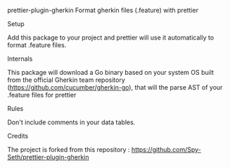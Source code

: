 prettier-plugin-gherkin
Format gherkin files (.feature) with prettier

Setup

Add this package to your project and prettier will use it automatically to format .feature files.

Internals

This package will download a Go binary based on your system OS built from the official Gherkin team repository (https://github.com/cucumber/gherkin-go), that will the parse AST of your .feature files for prettier

Rules

Don't include comments in your data tables.

Credits

The project is forked from this repository : https://github.com/Spy-Seth/prettier-plugin-gherkin
